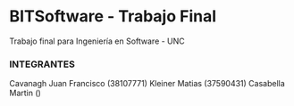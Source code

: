 ﻿# BITSoftware - Trabajo Final

Trabajo final para Ingeniería en Software - UNC

### INTEGRANTES ###

 Cavanagh Juan Francisco (38107771)
 Kleiner Matias (37590431)
 Casabella Martin ()
